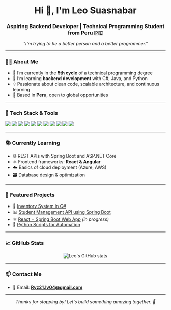 <h1 align="center">Hi 👋, I'm Leo Suasnabar</h1>
<h3 align="center">Aspiring Backend Developer | Technical Programming Student from Peru 🇵🇪</h3>

<p align="center">
  <em>"I'm trying to be a better person and a better programmer."</em>
</p>

---

### 🧑‍💻 About Me

- 🔭 I’m currently in the **5th cycle** of a technical programming degree  
- 🧠 I’m learning **backend development** with C#, Java, and Python  
- 💡 Passionate about clean code, scalable architecture, and continuous learning  
- 📍 Based in **Peru**, open to global opportunities  

---

### 🚀 Tech Stack & Tools

<p align="left">
  <img src="https://img.shields.io/badge/C%23-239120?style=for-the-badge&logo=c-sharp&logoColor=white" />
  <img src="https://img.shields.io/badge/Java-007396?style=for-the-badge&logo=java&logoColor=white" />
  <img src="https://img.shields.io/badge/Python-3776AB?style=for-the-badge&logo=python&logoColor=white" />
  <img src="https://img.shields.io/badge/ASP.NET-512BD4?style=for-the-badge&logo=dotnet&logoColor=white" />
  <img src="https://img.shields.io/badge/Spring%20Boot-6DB33F?style=for-the-badge&logo=spring-boot&logoColor=white" />
  <img src="https://img.shields.io/badge/React-61DAFB?style=for-the-badge&logo=react&logoColor=black" />
  <img src="https://img.shields.io/badge/Angular-DD0031?style=for-the-badge&logo=angular&logoColor=white" />
  <img src="https://img.shields.io/badge/Git-F05032?style=for-the-badge&logo=git&logoColor=white" />
  <img src="https://img.shields.io/badge/MySQL-4479A1?style=for-the-badge&logo=mysql&logoColor=white" />
  <img src="https://img.shields.io/badge/SQL%20Server-CC2927?style=for-the-badge&logo=microsoft-sql-server&logoColor=white" />
  <img src="https://img.shields.io/badge/Oracle-F80000?style=for-the-badge&logo=oracle&logoColor=white" />
</p>

---

### 📚 Currently Learning

- 🌐 REST APIs with Spring Boot and ASP.NET Core  
- ⚛️ Frontend frameworks: **React & Angular**  
- ☁️ Basics of cloud deployment (Azure, AWS)  
- 🗃️ Database design & optimization  

---

### 📁 Featured Projects

- 🔧 [Inventory System in C#](#)  
- 📊 [Student Management API using Spring Boot](https://github.com/Ryz-21/PROYECTO.git)  
- ⚛️ [React + Spring Boot Web App](#) *(in progress)*  
- 🧪 [Python Scripts for Automation](https://github.com/Ryz-21/Scripts-Python)  

---

### 📈 GitHub Stats

<p align="center">
  <img src="https://github-readme-stats.vercel.app/api?username=ryz-21&show_icons=true&theme=tokyonight" alt="Leo's GitHub stats" />
</p>

---

### 📫 Contact Me

- 📧 Email: **Ryz21.lv04@gmail.com**  

---

<p align="center">
  <em>Thanks for stopping by! Let's build something amazing together. 🚀</em>
</p>

